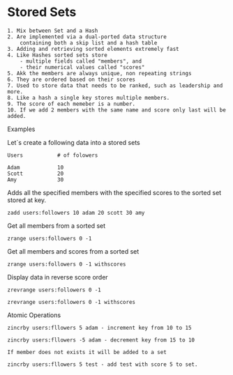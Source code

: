 # Stored Sets

    1. Mix between Set and a Hash 
    2. Are implemented via a dual-ported data structure
        containing both a skip list and a hash table
    3. Adding and retrieving sorted elements extremely fast
    4. Like Hashes sorted sets store
        - multiple fields called "members", and 
        - their numerical values called "scores"
    5. Akk the members are always unique, non repeating strings
    6. They are ordered based on their scores
    7. Used to store data that needs to be ranked, such as leadership and more.
    8. Like a hash a single key stores multiple members.
    9. The score of each memeber is a number.
    10. If we add 2 members with the same name and score only last will be added.

Examples 

Let`s create a following data into a stored sets

    Users           # of folowers

    Adam            10
    Scott           20
    Amy             30 

Adds all the specified members with the specified scores to the sorted
set stored at key.

    zadd users:followers 10 adam 20 scott 30 amy

Get all members from a sorted set

    zrange users:followers 0 -1

Get all members and scores from a sorted set

    zrange users:followers 0 -1 withscores

Display data in reverse score order

    zrevrange users:followers 0 -1

    zrevrange users:followers 0 -1 withscores

Atomic Operations 

    zincrby users:fllowers 5 adam - increment key from 10 to 15

    zincrby users:fllowers -5 adam - decrement key from 15 to 10

    If member does not exists it will be added to a set

    zincrby users:fllowers 5 test - add test with score 5 to set.
